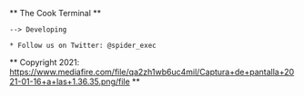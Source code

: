 ** The Cook Terminal **
  
    --> Developing
    
    * Follow us on Twitter: @spider_exec

** Copyright 2021: https://www.mediafire.com/file/qa2zh1wb6uc4mil/Captura+de+pantalla+2021-01-16+a+las+1.36.35.png/file
**
